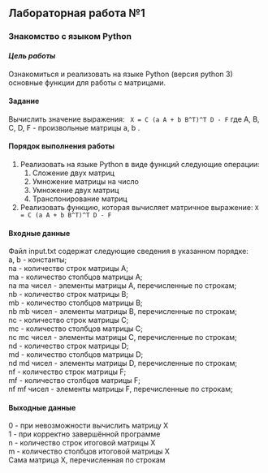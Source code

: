 ## Лабораторная работа №1
### Знакомство с языком Python 
#### *Цель работы*
Ознакомиться и реализовать на языке Python (версия python 3) основные функции для работы с матрицами.
#### Задание
Вычислить значение выражения:
` X = C (a A + b B^T)^T D - F`
где A, B, C, D, F -  произвольные матрицы a, b .
#### Порядок выполнения работы
1.  Реализовать на языке Python в виде функций следующие операции:  
    1.  Сложение двух матриц
    1.  Умножение матрицы на число
    1.  Умножение двух матриц
    1.  Транспонирование матриц
1.  Реализовать функцию, которая вычисляет матричное выражение:
`X = C (a A + b B^T)^T D - F`
#### Входные данные
Файл input.txt содержат следующие сведения в указанном порядке:  
a, b - константы;  
na - количество строк матрицы А;    
ma - количество столбцов матрицы А;  
na ma чисел - элементы матрицы А, перечисленные по строкам;  
nb - количество строк матрицы В;  
mb - количество столбцов матрицы В;  
nb mb чисел - элементы матрицы В, перечисленные по строкам;  
nc - количество строк матрицы C;  
mc - количество столбцов матрицы C;  
nc mc чисел - элементы матрицы С, перечисленные по строкам;  
nd - количество строк матрицы D;  
md - количество столбцов матрицы D;  
nd md чисел - элементы матрицы D, перечисленные по строкам;  
nf - количество строк матрицы F;  
mf - количество столбцов матрицы F;  
nf mf чисел - элементы матрицы F, перечисленные по строкам;
#### Выходные данные
0 - при невозможности вычислить матрицу Х  
1 - при корректно завершённой программе  
n - количество строк итоговой матрицы Х  
m - количество столбцов итоговой матрицы Х  
Сама матрица Х, перечисленная по строкам
